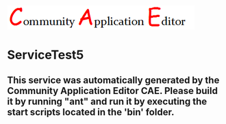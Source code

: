 ![CAE](https://github.com/PhilCAEOrg/microservice-ServiceTest5/blob/master/img/logo.png)  

ServiceTest5
===================


This service was automatically generated by the Community Application Editor CAE. Please build it by running "ant" and run it by executing the start scripts located in the 'bin' folder.
---------------
